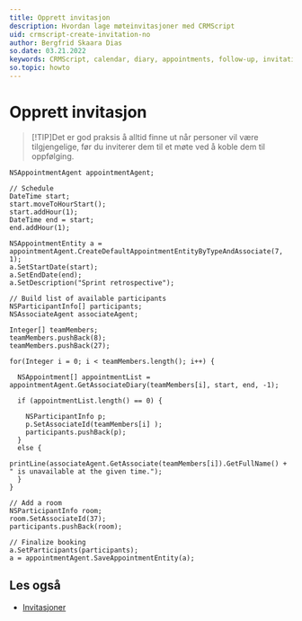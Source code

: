 ```yaml
---
title: Opprett invitasjon
description: Hvordan lage møteinvitasjoner med CRMScript
uid: crmscript-create-invitation-no
author: Bergfrid Skaara Dias
so.date: 03.21.2022
keywords: CRMScript, calendar, diary, appointments, follow-up, invitation
so.topic: howto
---
```


# Opprett invitasjon

> [!TIP]Det er god praksis å alltid finne ut når personer vil være tilgjengelige, før du inviterer dem til et møte ved å koble dem til oppfølging.
> 
```crmscript
NSAppointmentAgent appointmentAgent;

// Schedule
DateTime start;
start.moveToHourStart();
start.addHour(1);
DateTime end = start;
end.addHour(1);

NSAppointmentEntity a = appointmentAgent.CreateDefaultAppointmentEntityByTypeAndAssociate(7, 1);
a.SetStartDate(start);
a.SetEndDate(end);
a.SetDescription("Sprint retrospective");

// Build list of available participants
NSParticipantInfo[] participants;
NSAssociateAgent associateAgent;

Integer[] teamMembers;
teamMembers.pushBack(8);
teamMembers.pushBack(27);

for(Integer i = 0; i < teamMembers.length(); i++) {

  NSAppointment[] appointmentList = appointmentAgent.GetAssociateDiary(teamMembers[i], start, end, -1);
  
  if (appointmentList.length() == 0) {
  
    NSParticipantInfo p;
    p.SetAssociateId(teamMembers[i] );
    participants.pushBack(p);
  }
  else {
    printLine(associateAgent.GetAssociate(teamMembers[i]).GetFullName() + " is unavailable at the given time.");
  }
}

// Add a room
NSParticipantInfo room;
room.SetAssociateId(37);
participants.pushBack(room);

// Finalize booking
a.SetParticipants(participants);
a = appointmentAgent.SaveAppointmentEntity(a);
```

## Les også

* [Invitasjoner][1]

<!-- Referenced links -->
[1]: ../../invitations.md
